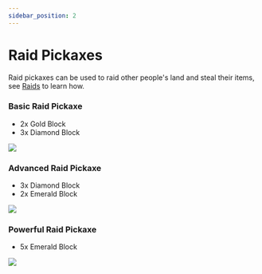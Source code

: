 ```yaml
---
sidebar_position: 2
---
```


# Raid Pickaxes

Raid pickaxes can be used to raid other people's land and steal their items, see [Raids](/docs/raids.md) to learn how.

### Basic Raid Pickaxe

- 2x Gold Block
- 3x Diamond Block

<img src="/img/basicraid.png" />

### Advanced Raid Pickaxe

- 3x Diamond Block
- 2x Emerald Block

<img src="/img/advancedraid.png" />

### Powerful Raid Pickaxe

- 5x Emerald Block

<img src="/img/powerfulraid.png" />
